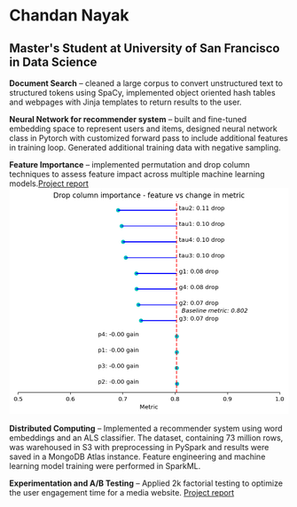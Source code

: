 # Chandan Nayak
## Master's Student at University of San Francisco in Data Science



**Document Search** – cleaned a large corpus to convert unstructured text to structured tokens using SpaCy, implemented object oriented hash tables and webpages with Jinja templates to return results to the user.


**Neural Network for recommender system** – built and fine-tuned embedding space to represent users and items, designed neural network class in Pytorch with customized forward pass to include additional features in training loop. Generated additional training data with negative sampling.

**Feature Importance** – implemented permutation and drop column techniques to assess feature impact across multiple machine learning models.[Project report](featimp.pdf) 
![](/images/image.png) 

**Distributed Computing** – Implemented a recommender system using word embeddings and an ALS classifier. The dataset, containing 73 million rows, was warehoused in S3 with preprocessing in PySpark and results were saved in a MongoDB Atlas instance. Feature engineering and machine learning model training were performed in SparkML.


**Experimentation and A/B Testing** – Applied 2k factorial testing to optimize the user engagement time for a media website. [Project report](STUDENTS_report_final.pdf)
